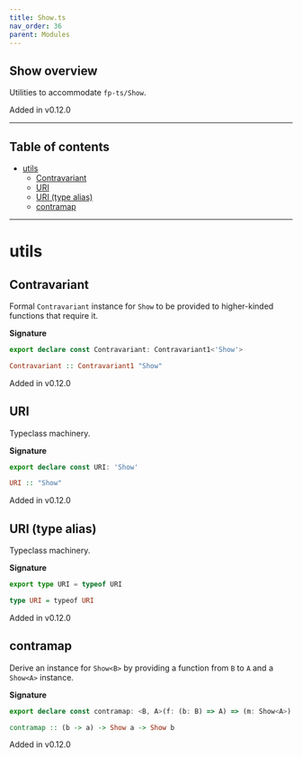 ```yaml
---
title: Show.ts
nav_order: 36
parent: Modules
---
```


## Show overview

Utilities to accommodate `fp-ts/Show`.

Added in v0.12.0

---

<h2 class="text-delta">Table of contents</h2>

- [utils](#utils)
  - [Contravariant](#contravariant)
  - [URI](#uri)
  - [URI (type alias)](#uri-type-alias)
  - [contramap](#contramap)

---

# utils

## Contravariant

Formal `Contravariant` instance for `Show` to be provided to higher-kinded
functions that require it.

**Signature**

```ts
export declare const Contravariant: Contravariant1<'Show'>
```

```hs
Contravariant :: Contravariant1 "Show"
```

Added in v0.12.0

## URI

Typeclass machinery.

**Signature**

```ts
export declare const URI: 'Show'
```

```hs
URI :: "Show"
```

Added in v0.12.0

## URI (type alias)

Typeclass machinery.

**Signature**

```ts
export type URI = typeof URI
```

```hs
type URI = typeof URI
```

Added in v0.12.0

## contramap

Derive an instance for `Show<B>` by providing a function from `B` to `A` and
a `Show<A>` instance.

**Signature**

```ts
export declare const contramap: <B, A>(f: (b: B) => A) => (m: Show<A>) => Show<B>
```

```hs
contramap :: (b -> a) -> Show a -> Show b
```

Added in v0.12.0

